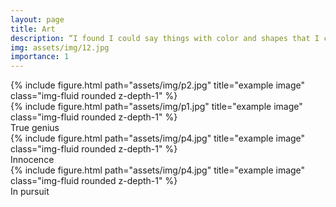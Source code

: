 ```yaml
---
layout: page
title: Art
description: “I found I could say things with color and shapes that I couldn’t say any other way—things I had no words for.” — Georgia O’Keeffe
img: assets/img/12.jpg
importance: 1
---
```


<div class="row justify-content-sm-center">
    <div class="col-sm-8 mt-3 mt-md-0">
        {% include figure.html path="assets/img/p2.jpg" title="example image" class="img-fluid rounded z-depth-1" %}
    </div>
    <div class="col-sm-4 mt-3 mt-md-0">
        {% include figure.html path="assets/img/p1.jpg" title="example image" class="img-fluid rounded z-depth-1" %}
    </div>
</div>
<div class="caption">
    True genius
</div>

</div>
<div class="row">
    <div class="col-sm mt-3 mt-md-0">
        {% include figure.html path="assets/img/p4.jpg" title="example image" class="img-fluid rounded z-depth-1" %}
    </div>
</div>
<div class="caption">
    Innocence
</div>

</div>
<div class="row">
    <div class="col-sm mt-3 mt-md-0">
        {% include figure.html path="assets/img/p4.jpg" title="example image" class="img-fluid rounded z-depth-1" %}
    </div>
</div>
<div class="caption">
    In pursuit
</div>
